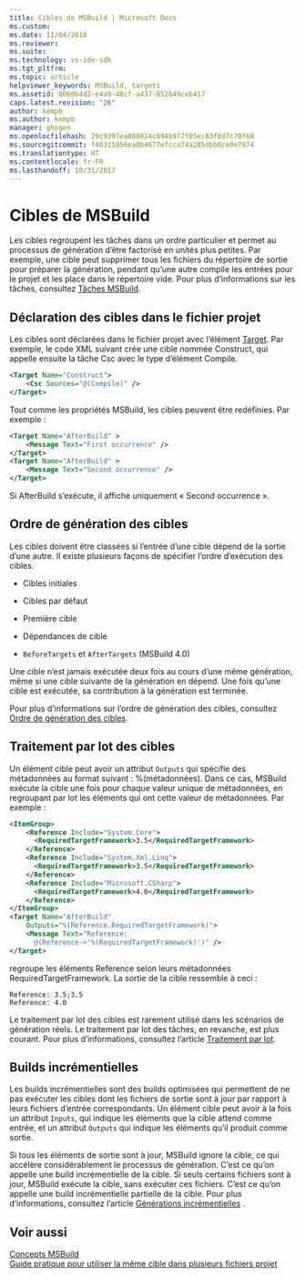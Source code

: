 ```yaml
---
title: Cibles de MSBuild | Microsoft Docs
ms.custom: 
ms.date: 11/04/2016
ms.reviewer: 
ms.suite: 
ms.technology: vs-ide-sdk
ms.tgt_pltfrm: 
ms.topic: article
helpviewer_keywords: MSBuild, targets
ms.assetid: 8060b4d2-e4a9-48cf-a437-852649ceb417
caps.latest.revision: "26"
author: kempb
ms.author: kempb
manager: ghogen
ms.openlocfilehash: 29c9397ea886024c894b977f05ec83f8d7c70f60
ms.sourcegitcommit: f40311056ea0b4677efcca74a285dbb0ce0e7974
ms.translationtype: HT
ms.contentlocale: fr-FR
ms.lasthandoff: 10/31/2017
---
```

# <a name="msbuild-targets"></a>Cibles de MSBuild
Les cibles regroupent les tâches dans un ordre particulier et permet au processus de génération d’être factorisé en unités plus petites. Par exemple, une cible peut supprimer tous les fichiers du répertoire de sortie pour préparer la génération, pendant qu’une autre compile les entrées pour le projet et les place dans le répertoire vide. Pour plus d’informations sur les tâches, consultez [Tâches MSBuild](../msbuild/msbuild-tasks.md).  
  
## <a name="declaring-targets-in-the-project-file"></a>Déclaration des cibles dans le fichier projet  
 Les cibles sont déclarées dans le fichier projet avec l’élément [Target](../msbuild/target-element-msbuild.md). Par exemple, le code XML suivant crée une cible nommée Construct, qui appelle ensuite la tâche Csc avec le type d’élément Compile.  
  
```xml  
<Target Name="Construct">  
    <Csc Sources="@(Compile)" />  
</Target>  
```  
  
 Tout comme les propriétés MSBuild, les cibles peuvent être redéfinies. Par exemple :  
  
```xml  
<Target Name="AfterBuild" >  
    <Message Text="First occurrence" />  
</Target>  
<Target Name="AfterBuild" >  
    <Message Text="Second occurrence" />  
</Target>  
```  
  
 Si AfterBuild s’exécute, il affiche uniquement « Second occurrence ».  
  
## <a name="target-build-order"></a>Ordre de génération des cibles  
 Les cibles doivent être classées si l’entrée d’une cible dépend de la sortie d’une autre. Il existe plusieurs façons de spécifier l’ordre d’exécution des cibles.  
  
-   Cibles initiales  
  
-   Cibles par défaut  
  
-   Première cible  
  
-   Dépendances de cible  
  
-   `BeforeTargets` et `AfterTargets` (MSBuild 4.0)  
  
 Une cible n’est jamais exécutée deux fois au cours d’une même génération, même si une cible suivante de la génération en dépend. Une fois qu’une cible est exécutée, sa contribution à la génération est terminée.  
  
 Pour plus d’informations sur l’ordre de génération des cibles, consultez [Ordre de génération des cibles](../msbuild/target-build-order.md).  
  
## <a name="target-batching"></a>Traitement par lot des cibles  
 Un élément cible peut avoir un attribut `Outputs` qui spécifie des métadonnées au format suivant : %(métadonnées). Dans ce cas, MSBuild exécute la cible une fois pour chaque valeur unique de métadonnées, en regroupant par lot les éléments qui ont cette valeur de métadonnées. Par exemple :  
  
```xml  
<ItemGroup>  
    <Reference Include="System.Core">  
      <RequiredTargetFramework>3.5</RequiredTargetFramework>  
    </Reference>  
    <Reference Include="System.Xml.Linq">  
      <RequiredTargetFramework>3.5</RequiredTargetFramework>  
    </Reference>  
    <Reference Include="Microsoft.CSharp">  
      <RequiredTargetFramework>4.0</RequiredTargetFramework>  
    </Reference>  
</ItemGroup>  
<Target Name="AfterBuild"  
    Outputs="%(Reference.RequiredTargetFramework)">  
    <Message Text="Reference:  
      @(Reference->'%(RequiredTargetFramework)')" />  
</Target>  
```  
  
 regroupe les éléments Reference selon leurs métadonnées RequiredTargetFramework. La sortie de la cible ressemble à ceci :  
  
```  
Reference: 3.5;3.5  
Reference: 4.0  
```  
  
 Le traitement par lot des cibles est rarement utilisé dans les scénarios de génération réels. Le traitement par lot des tâches, en revanche, est plus courant. Pour plus d’informations, consultez l’article [Traitement par lot](../msbuild/msbuild-batching.md).  
  
## <a name="incremental-builds"></a>Builds incrémentielles  
 Les builds incrémentielles sont des builds optimisées qui permettent de ne pas exécuter les cibles dont les fichiers de sortie sont à jour par rapport à leurs fichiers d’entrée correspondants. Un élément cible peut avoir à la fois un attribut `Inputs`, qui indique les éléments que la cible attend comme entrée, et un attribut `Outputs` qui indique les éléments qu’il produit comme sortie.  
  
 Si tous les éléments de sortie sont à jour, MSBuild ignore la cible, ce qui accélère considérablement le processus de génération. C’est ce qu’on appelle une build incrémentielle de la cible. Si seuls certains fichiers sont à jour, MSBuild exécute la cible, sans exécuter ces fichiers. C’est ce qu’on appelle une build incrémentielle partielle de la cible. Pour plus d’informations, consultez l’article [Générations incrémentielles](../msbuild/incremental-builds.md) .  
  
## <a name="see-also"></a>Voir aussi  
 [Concepts MSBuild](../msbuild/msbuild-concepts.md)   
 [Guide pratique pour utiliser la même cible dans plusieurs fichiers projet](../msbuild/how-to-use-the-same-target-in-multiple-project-files.md)